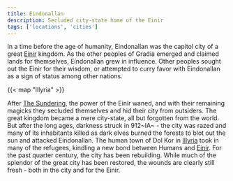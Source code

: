 ```yaml
---
title: Eindonallan
description: Secluded city-state home of the Einir
tags: ['locations', 'cities']
---
```


In a time before the age of humanity, Eindonallan was the capitol city of a
great [Einir](/pages/Einir) kingdom. As the other peoples of Gradia emerged and
claimed lands for themselves, Eindonallan grew in influence. Other peoples
sought out the Einir for their wisdom, or attempted to curry favor with
Eindonallan as a sign of status among other nations.

{{< map "Illyria" >}}

After [The Sundering](/pages/Sundering), the power of the Einir waned, and with
their remaining magicks they secluded themselves and hid their city from
outsiders. The great kingdom became a mere city-state, all but forgotten from
the world. But after the long ages, darkness struck in 912~IA~ - the city was
razed and many of its inhabitants killed as dark elves burned the forests to
blot out the sun and attacked Eindonallan. The human town of Dol Kor in
[Illyria](/pages/Illyria) took in many of the refugees, kindling a new bond
between Humans and [Einir](/pages/Einir). For the past quarter century, the city
has been rebuilding. While much of the splendor of the great city has been
restored, the wounds are clearly still fresh - both in the city and for the
Einir.


